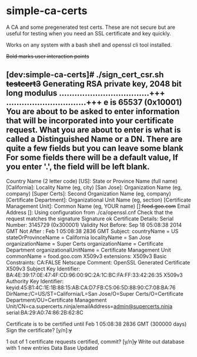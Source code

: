 simple-ca-certs
===============

A CA and some pregenerated test certs. These are not secure but are useful for testing when you need an SSL certificate and key quickly.

Works on any system with a bash shell and openssl cli tool installed.

~~Bold marks user interaction points~~ 

[dev:simple-ca-certs]# ./sign_cert_csr.sh ~~testcert3~~
Generating RSA private key, 2048 bit long modulus
...................................+++
...............................+++
e is 65537 (0x10001)
You are about to be asked to enter information that will be incorporated
into your certificate request.
What you are about to enter is what is called a Distinguished Name or a DN.
There are quite a few fields but you can leave some blank
For some fields there will be a default value,
If you enter '.', the field will be left blank.
-----
Country Name (2 letter code) [US]:
State or Province Name (full name) [California]:
Locality Name (eg, city) [San Jose]:
Organization Name (eg, company) [Super Certs]:
Second Organization Name (eg, company) [Certificate Department]:
Organizational Unit Name (eg, section) [Certificate Management Unit]:
Common Name (eg, YOUR name) []:~~food.goo.com~~
Email Address []:
Using configuration from ./ca/openssl.cnf
Check that the request matches the signature
Signature ok
Certificate Details:
        Serial Number: 3145729 (0x300001)
        Validity
            Not Before: Sep 18 05:08:38 2014 GMT
            Not After : Feb  1 05:08:38 2836 GMT
        Subject:
            countryName               = US
            stateOrProvinceName       = California
            localityName              = San Jose
            organizationName          = Super Certs
            organizationName          = Certificate Department
            organizationalUnitName    = Certificate Management Unit
            commonName                = food.goo.com
        X509v3 extensions:
            X509v3 Basic Constraints:
                CA:FALSE
            Netscape Comment:
                OpenSSL Generated Certificate
            X509v3 Subject Key Identifier:
                BA:4E:39:17:0E:47:4F:CD:96:00:9C:2A:1C:BC:FA:FF:33:42:26:35
            X509v3 Authority Key Identifier:
                keyid:45:B1:4C:1E:1B:88:15:AB:CA:D7:FB:C5:06:5D:88:90:C7:08:BA:76
                DirName:/C=US/ST=California/L=San Jose/O=Super Certs/O=Certificate Department/OU=Certificate Management Unit/CN=ca.supercerts.ninja/emailAddress=admin@supercerts.ninja
                serial:BA:29:A0:74:86:2B:62:8C

Certificate is to be certified until Feb  1 05:08:38 2836 GMT (300000 days)
Sign the certificate? [y/n]:~~y~~


1 out of 1 certificate requests certified, commit? [y/n]~~y~~
Write out database with 1 new entries
Data Base Updated
